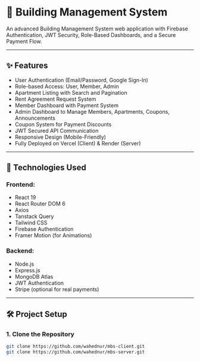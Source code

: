 # 🏢 Building Management System

An advanced Building Management System web application with Firebase Authentication, JWT Security, Role-Based Dashboards, and a Secure Payment Flow.

---

## ✨ Features

- User Authentication (Email/Password, Google Sign-In)
- Role-based Access: User, Member, Admin
- Apartment Listing with Search and Pagination
- Rent Agreement Request System
- Member Dashboard with Payment System
- Admin Dashboard to Manage Members, Apartments, Coupons, Announcements
- Coupon System for Payment Discounts
- JWT Secured API Communication
- Responsive Design (Mobile-Friendly)
- Fully Deployed on Vercel (Client) & Render (Server)

---

## 🚀 Technologies Used

### Frontend:

- React 19
- React Router DOM 6
- Axios
- Tanstack Query
- Tailwind CSS
- Firebase Authentication
- Framer Motion (for Animations)

### Backend:

- Node.js
- Express.js
- MongoDB Atlas
- JWT Authentication
- Stripe (optional for real payments)

---

## 🛠️ Project Setup

### 1. Clone the Repository

```bash
git clone https://github.com/wahednur/mbs-client.git
git clone https://github.com/wahednur/mbs-server.git
```

